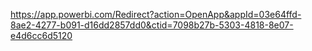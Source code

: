 https://app.powerbi.com/Redirect?action=OpenApp&appId=03e64ffd-8ae2-4277-b091-d16dd2857dd0&ctid=7098b27b-5303-4818-8e07-e4d6cc6d5120
